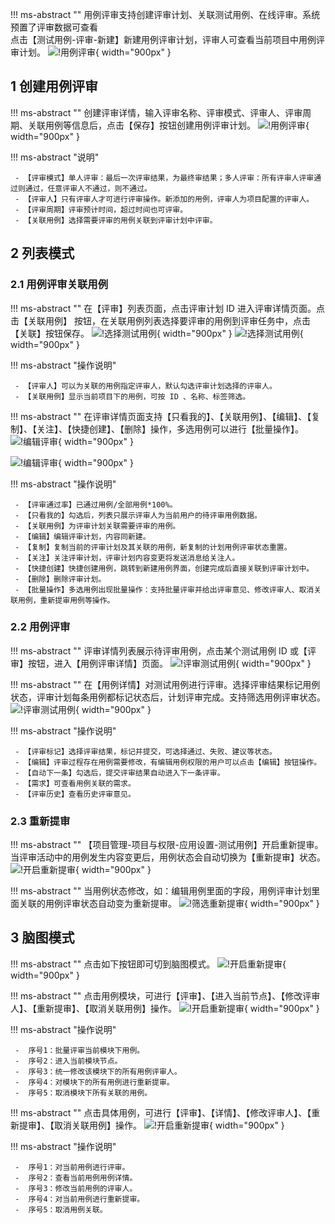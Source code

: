

!!! ms-abstract ""
    用例评审支持创建评审计划、关联测试用例、在线评审。系统预置了评审数据可查看<br> 点击【测试用例-评审-新建】新建用例评审计划，评审人可查看当前项目中用例评审计划。
![!用例评审](../../img/track/用例评审入口.png){ width="900px" }


## 1 创建用例评审

!!! ms-abstract ""
    创建评审详情，输入评审名称、评审模式、评审人、评审周期、关联用例等信息后，点击【保存】按钮创建用例评审计划。
![!用例评审](../../img/track/创建用例评审编辑.png){ width="900px" }

!!! ms-abstract "说明"

     - 【评审模式】单人评审：最后一次评审结果，为最终审结果；多人评审：所有评审人评审通过则通过，任意评审人不通过，则不通过。
     - 【评审人】只有评审人才可进行评审操作。新添加的用例，评审人为项目配置的评审人。
     - 【评审周期】评审预计时间，超过时间也可评审。
     - 【关联用例】选择需要评审的用例关联到评审计划中评审。
  

## 2 列表模式
### 2.1 用例评审关联用例
!!! ms-abstract ""
    在【评审】列表页面，点击评审计划 ID 进入评审详情页面。点击【关联用例】 按钮，在关联用例列表选择要评审的用例到评审任务中，点击【关联】按钮保存。
![!选择测试用例](../../img/track/评审关联.png){ width="900px" }
![!选择测试用例](../../img/track/评审关联用例.png){ width="900px" }

!!! ms-abstract "操作说明"

     - 【评审人】可以为关联的用例指定评审人，默认勾选评审计划选择的评审人。
     - 【关联用例】显示当前项目下的用例，可按 ID 、名称、标签筛选。

!!! ms-abstract ""
    在评审详情页面支持【只看我的】、【关联用例】、【编辑】、【复制】、【关注】、【快捷创建】、【删除】操作，多选用例可以进行【批量操作】。
![!编辑评审](../../img/track/用例评审操作.png){ width="900px" }

![!编辑评审](../../img/track/列表操作评审.png){ width="900px" }

!!! ms-abstract "操作说明"

     - 【评审通过率】已通过用例/全部用例*100%。
     - 【只看我的】勾选后，列表只展示评审人为当前用户的待评审用例数据。
     - 【关联用例】为评审计划关联需要评审的用例。
     - 【编辑】编辑评审计划，内容同新建。
     - 【复制】复制当前的评审计划及其关联的用例，新复制的计划用例评审状态重置。
     - 【关注】关注评审计划，评审计划内容变更将发送消息给关注人。
     - 【快捷创建】快捷创建用例，跳转到新建用例界面，创建完成后直接关联到评审计划中。
     - 【删除】删除评审计划。
     - 【批量操作】多选用例出现批量操作：支持批量评审并给出评审意见、修改评审人、取消关联用例，重新提审用例等操作。
  

### 2.2 用例评审

!!! ms-abstract ""
    评审详情列表展示待评审用例，点击某个测试用例 ID 或【评审】按钮，进入【用例评审详情】页面。
![!评审测试用例](../../img/track/关联完成列表.png){ width="900px" }

!!! ms-abstract ""
    在【用例详情】对测试用例进行评审。选择评审结果标记用例状态，评审计划每条用例都标记状态后，计划评审完成。支持筛选用例评审状态。
![!评审测试用例](../../img/track/评审操作.png){ width="900px" }

!!! ms-abstract "操作说明"

     - 【评审标记】选择评审结果，标记并提交，可选择通过、失败、建议等状态。
     - 【编辑】评审过程存在用例需要修改，有编辑用例权限的用户可以点击【编辑】按钮操作。
     - 【自动下一条】勾选后，提交评审结果自动进入下一条评审。
     - 【需求】可查看用例关联的需求。
     - 【评审历史】查看历史评审意见。

### 2.3 重新提审
!!! ms-abstract ""
    【项目管理-项目与权限-应用设置-测试用例】开启重新提审。当评审活动中的用例发生内容变更后，用例状态会自动切换为【重新提审】状态。
![!开启重新提审](../../img/track/重新提审.png){ width="900px" }

!!! ms-abstract ""
    当用例状态修改，如：编辑用例里面的字段，用例评审计划里面关联的用例评审状态自动变为重新提审。
![!筛选重新提审](../../img/track/状态重新提审.png){ width="900px" }

## 3 脑图模式
!!! ms-abstract ""
    点击如下按钮即可切到脑图模式。
![!开启重新提审](../../img/track/切到脑图模式.png){ width="900px" }

!!! ms-abstract ""
    点击用例模块，可进行【评审】、【进入当前节点】、【修改评审人】、【重新提审】、【取消关联用例】操作。
![!开启重新提审](../../img/track/脑图模式模块.png){ width="900px" }

!!! ms-abstract "操作说明"

     -  序号1：批量评审当前模块下用例。
     -  序号2：进入当前模块节点。
     -  序号3：统一修改该模块下的所有用例评审人。
     -  序号4：对模块下的所有用例进行重新提审。
     -  序号5：取消模块下所有关联的用例。

!!! ms-abstract ""
    点击具体用例，可进行【评审】、【详情】、【修改评审人】、【重新提审】、【取消关联用例】操作。
![!开启重新提审](../../img/track/脑图模式用例.png){ width="900px" }

!!! ms-abstract "操作说明"

     -  序号1：对当前用例进行评审。
     -  序号2：查看当前用例用例详情。
     -  序号3：修改当前用例的评审人。
     -  序号4：对当前用例进行重新提审。
     -  序号5：取消用例关联。


